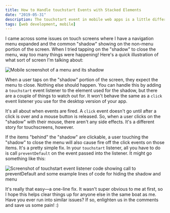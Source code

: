```yaml
---
title: How to Handle touchstart Events with Stacked Elements
date: "2019-05-31"
description: The touchstart event in mobile web apps is a little different than the click event. Here's how I solved an issue I've run into frequently.
tags: [web development, mobile]
---
```


I came across some issues on touch screens where I have a navigation menu expanded and the common "shadow" showing on the non-menu portion of the screen. When I tried tapping on the "shadow" to close the menu, way too many things were happening! Here's a quick illustration of what sort of screen I'm talking about:

![Mobile screenshot of a menu and its shadow](https://thepracticaldev.s3.amazonaws.com/i/ql9hc8t6rgeghdx1ikgw.png)

When a user taps on the "shadow" portion of the screen, they expect the menu to close. Nothing else should happen. You can handle this by adding a `touchstart` event listener to the element used for the shadow, but there are a couple of things to watch out for. It won't behave the same as a `click` event listener you use for the desktop version of your app.

It's all about when events are fired. A `click` event doesn't go until after a click is over and a mouse button is released. So, when a user clicks on the "shadow" with their mouse, there aren't any side effects. It's a different story for touchscreens, however.

If the items "behind" the "shadow" are clickable, a user touching the "shadow" to close the menu will also cause fire off the click events on those items. It's a pretty simple fix. In your `touchstart` listener, all you have to do is call `preventDefault` on the event passed into the listener. It might go something like this:

![Screenshot of touchstart event listener code showing call to preventDefault and some example lines of code for hiding the shadow and menu](https://thepracticaldev.s3.amazonaws.com/i/llil1vy7msaoswf3dbtf.png)

It's really that easy&mdash;a one-line fix. It wasn't super obvious to me at first, so I hope this helps clear things up for anyone else in the same boat as me. Have you ever run into similar issues? If so, enlighten us in the comments and save us some pain! :)
